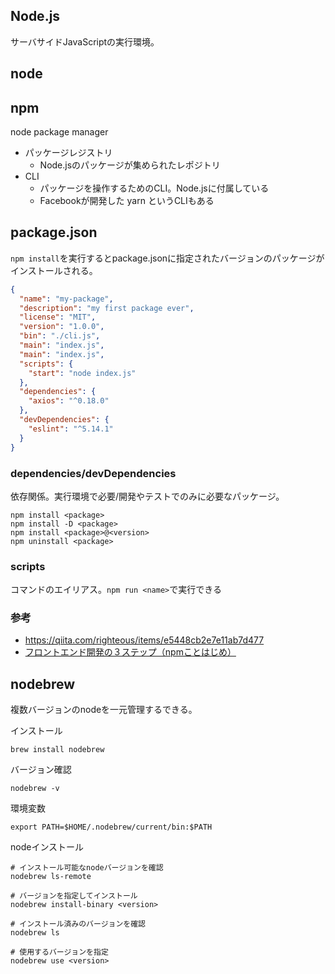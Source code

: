 ## Node.js
サーバサイドJavaScriptの実行環境。

## node

## npm
node package manager
- パッケージレジストリ
  - Node.jsのパッケージが集められたレポジトリ
- CLI
  - パッケージを操作するためのCLI。Node.jsに付属している
  - Facebookが開発した yarn というCLIもある
  
## package.json

`npm install`を実行するとpackage.jsonに指定されたバージョンのパッケージがインストールされる。

```json
{
  "name": "my-package",
  "description": "my first package ever",
  "license": "MIT",
  "version": "1.0.0",
  "bin": "./cli.js",
  "main": "index.js",
  "main": "index.js",
  "scripts": {
    "start": "node index.js"
  },
  "dependencies": {
    "axios": "^0.18.0"
  },
  "devDependencies": {
    "eslint": "^5.14.1"
  }
}
```

### dependencies/devDependencies
依存関係。実行環境で必要/開発やテストでのみに必要なパッケージ。

```
npm install <package>
npm install -D <package>
npm install <package>@<version>
npm uninstall <package>
```

### scripts
コマンドのエイリアス。`npm run <name>`で実行できる

### 参考
- https://qiita.com/righteous/items/e5448cb2e7e11ab7d477
- [フロントエンド開発の３ステップ（npmことはじめ）](https://qiita.com/hashrock/items/15f4a4961183cfbb2658)

## nodebrew
複数バージョンのnodeを一元管理するできる。

インストール

```
brew install nodebrew
```

バージョン確認

```
nodebrew -v
```

環境変数

```
export PATH=$HOME/.nodebrew/current/bin:$PATH
```

nodeインストール

```
# インストール可能なnodeバージョンを確認
nodebrew ls-remote

# バージョンを指定してインストール
nodebrew install-binary <version>

# インストール済みのバージョンを確認
nodebrew ls

# 使用するバージョンを指定
nodebrew use <version>
```
